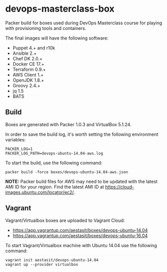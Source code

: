 # devops-masterclass-box

Packer build for boxes used during DevOps Masterclass course for playing with provisioning tools and containers.

The final images will have the following software:

 - Puppet 4.+ and r10k
 - Ansible 2.+
 - Chef DK 2.0.+
 - Docker CE 17.+
 - Terraform 0.9.+
 - AWS Client 1.+
 - OpenJDK 1.8.+
 - Groovy 2.4.+
 - jq 1.5
 - BATS

## Build

Boxes are generated with Packer 1.0.3 and VirtualBox 5.1.24.

In order to save the build log, it's worth setting the following environment variables:

    PACKER_LOG=1
    PACKER_LOG_PATH=devops-ubuntu-14.04-aws.log

To start the build, use the following command: 

    packer build -force boxes/devops-ubuntu-14.04-aws.json

**NOTE:** Packer build files for AWS may need to be updated with the latest AMI ID for your region. Find the latest AMI ID at <https://cloud-images.ubuntu.com/locator/ec2/>.

## Vagrant

Vagrant/Virtualbox boxes are uploaded to Vagrant Cloud:

- <https://app.vagrantup.com/aestasit/boxes/devops-ubuntu-14.04>
- <https://app.vagrantup.com/aestasit/boxes/devops-ubuntu-16.04>

To start Vagrant/Virtualbox machine with Ubuntu 14.04 use the following command:

    vagrant init aestasit/devops-ubuntu-14.04
    vagrant up --provider virtualbox

